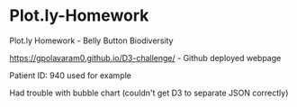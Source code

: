 # Plot.ly-Homework
Plot.ly Homework - Belly Button Biodiversity

https://gpolavaram0.github.io/D3-challenge/ - Github deployed webpage

Patient ID: 940 used for example

Had trouble with bubble chart (couldn't get D3 to separate JSON correctly)
